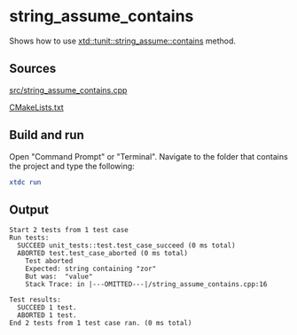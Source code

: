 # string_assume_contains

Shows how to use [xtd::tunit::string_assume::contains](https://gammasoft71.github.io/xtd/reference_guides/latest/classxtd_1_1tunit_1_1string__assume.html#a8f9c13834c29daf12f503b48589c33d9) method.

## Sources

[src/string_assume_contains.cpp](src/string_assume_contains.cpp)

[CMakeLists.txt](CMakeLists.txt)

## Build and run

Open "Command Prompt" or "Terminal". Navigate to the folder that contains the project and type the following:

```cmake
xtdc run
```

## Output

```
Start 2 tests from 1 test case
Run tests:
  SUCCEED unit_tests::test.test_case_succeed (0 ms total)
  ABORTED test.test_case_aborted (0 ms total)
    Test aborted
    Expected: string containing "zor"
    But was:  "value"
    Stack Trace: in |---OMITTED---|/string_assume_contains.cpp:16

Test results:
  SUCCEED 1 test.
  ABORTED 1 test.
End 2 tests from 1 test case ran. (0 ms total)
```
